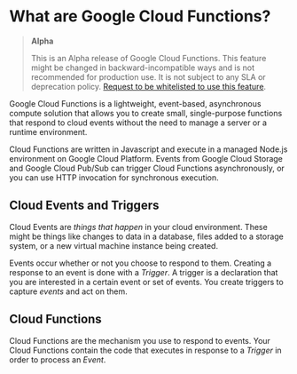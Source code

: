# What are Google Cloud Functions?

> **Alpha**
> 
> This is an Alpha release of Google Cloud Functions. This feature might be changed in backward-incompatible ways and is not recommended for production use. It is not subject to any SLA or deprecation policy. [Request to be whitelisted to use this feature](https://docs.google.com/forms/d/1WQNWPK3xdLnw4oXPT_AIVR9-gd6DLo5ZIucyxzSQ5fQ/viewform).

Google Cloud Functions is a lightweight, event-based, asynchronous compute solution that allows you to create small, single-purpose functions that respond to cloud events without the need to manage a server or a runtime environment.

Cloud Functions are written in Javascript and execute in a managed Node.js environment on Google Cloud Platform. Events from Google Cloud Storage and Google Cloud Pub/Sub can trigger Cloud Functions asynchronously, or you can use HTTP invocation for synchronous execution.

## Cloud Events and Triggers

Cloud Events are _things that happen_ in your cloud environment. These might be things like changes to data in a database, files added to a storage system, or a new virtual machine instance being created.

Events occur whether or not you choose to respond to them. Creating a response to an event is done with a _Trigger_. A trigger is a declaration that you are interested in a certain event or set of events. You create triggers to capture _events_ and act on them.

## Cloud Functions

Cloud Functions are the mechanism you use to respond to events. Your Cloud Functions contain the code that executes in response to a _Trigger_ in order to process an _Event_.
